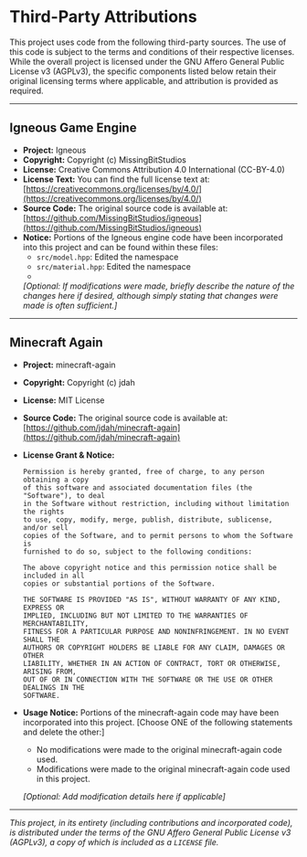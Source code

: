 # Third-Party Attributions

This project uses code from the following third-party sources. The use of this code is subject to the terms and conditions of their respective licenses. While the overall project is licensed under the GNU Affero General Public License v3 (AGPLv3), the specific components listed below retain their original licensing terms where applicable, and attribution is provided as required.

---

## Igneous Game Engine

- **Project:** Igneous
- **Copyright:** Copyright (c) MissingBitStudios
- **License:** Creative Commons Attribution 4.0 International (CC-BY-4.0)
- **License Text:** You can find the full license text at: [https://creativecommons.org/licenses/by/4.0/](https://creativecommons.org/licenses/by/4.0/)
- **Source Code:** The original source code is available at: [https://github.com/MissingBitStudios/igneous](https://github.com/MissingBitStudios/igneous)
- **Notice:** Portions of the Igneous engine code have been incorporated into this project and can be found within these files:
    - `src/model.hpp`: Edited the namespace
    - `src/material.hpp`: Edited the namespace
    - 
    *[Optional: If modifications were made, briefly describe the nature of the changes here if desired, although simply stating that changes were made is often sufficient.]*

---

## Minecraft Again

- **Project:** minecraft-again
- **Copyright:** Copyright (c) jdah
- **License:** MIT License
- **Source Code:** The original source code is available at: [https://github.com/jdah/minecraft-again](https://github.com/jdah/minecraft-again)
- **License Grant & Notice:**
    ```
    Permission is hereby granted, free of charge, to any person obtaining a copy
    of this software and associated documentation files (the "Software"), to deal
    in the Software without restriction, including without limitation the rights
    to use, copy, modify, merge, publish, distribute, sublicense, and/or sell
    copies of the Software, and to permit persons to whom the Software is
    furnished to do so, subject to the following conditions:

    The above copyright notice and this permission notice shall be included in all
    copies or substantial portions of the Software.

    THE SOFTWARE IS PROVIDED "AS IS", WITHOUT WARRANTY OF ANY KIND, EXPRESS OR
    IMPLIED, INCLUDING BUT NOT LIMITED TO THE WARRANTIES OF MERCHANTABILITY,
    FITNESS FOR A PARTICULAR PURPOSE AND NONINFRINGEMENT. IN NO EVENT SHALL THE
    AUTHORS OR COPYRIGHT HOLDERS BE LIABLE FOR ANY CLAIM, DAMAGES OR OTHER
    LIABILITY, WHETHER IN AN ACTION OF CONTRACT, TORT OR OTHERWISE, ARISING FROM,
    OUT OF OR IN CONNECTION WITH THE SOFTWARE OR THE USE OR OTHER DEALINGS IN THE
    SOFTWARE.
    ```
- **Usage Notice:** Portions of the minecraft-again code may have been incorporated into this project. [Choose ONE of the following statements and delete the other:]
  * No modifications were made to the original minecraft-again code used.
  * Modifications were made to the original minecraft-again code used in this project.

  *[Optional: Add modification details here if applicable]*

---

*This project, in its entirety (including contributions and incorporated code), is distributed under the terms of the GNU Affero General Public License v3 (AGPLv3), a copy of which is included as a `LICENSE` file.*
